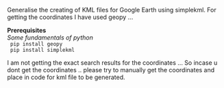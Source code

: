 Generalise the creating of KML files for Google Earth using simplekml.
For getting the coordinates I have used geopy ... 

<b> Prerequisites </b><br/>
<i> Some fundamentals of python </i><br/>
<code>
	pip install geopy <br/>
	pip install simplekml
</code>


I am not getting the exact search results for the coordinates ... So incase u dont get the coordinates .. please try to manually get the coordinates and place in  code for kml file to be generated.

